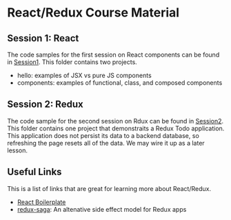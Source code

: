 # React/Redux Course Material

## Session 1: React
The code samples for the first session on React components can be found in [Session1](/Session1).  This folder 
contains two projects.

  - hello: examples of JSX vs pure JS components
  - components: examples of functional, class, and composed components
  
## Session 2: Redux
The code sample for the second session on Rdux can be found in [Session2](/Session2).  This folder contains 
one project that demonstraits a Redux Todo application.  This application does not persist its data to a 
backend database, so refreshing the page resets all of the data.  We may wire it up as a later lesson.


## Useful Links 
This is a list of links that are great for learning more about React/Redux.

  - [React Boilerplate](https://github.com/react-boilerplate/react-boilerplate)
  - [redux-saga](https://github.com/redux-saga/redux-saga): An altenative side effect model for Redux apps
